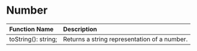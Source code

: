 # Number

|Function Name| Description|
|:---|:---|
|toString(): string; |Returns a string representation of a number.|
